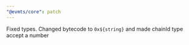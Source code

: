 ```yaml
---
"@evmts/core": patch
---
```


Fixed types. Changed bytecode to `0x${string}` and made chainId type accept a number
